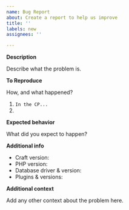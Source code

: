 ```yaml
---
name: Bug Report
about: Create a report to help us improve
title: ''
labels: new
assignees: ''

---
```


**Description**

Describe what the problem is.

**To Reproduce**

How, and what happened?
1. `In the CP...`
2.

**Expected behavior**

What did you expect to happen?

**Additional info**

- Craft version:
- PHP version:
- Database driver & version:
- Plugins & versions:

**Additional context**

Add any other context about the problem here.
